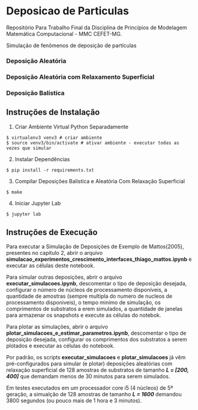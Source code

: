 # Deposicao de Particulas

Repositório Para Trabalho Final da Disciplina de Princípios de Modelagem Matemática Computacional - MMC CEFET-MG.

Simulação de fenômenos de deposição de partículas

### Deposição Aleatória
### Deposição Aleatória com Relaxamento Superficial
### Deposição Balística

## Instruções de Instalação
1. Criar Ambiente Virtual Python Separadamente
```
$ virtualenv3 venv3 # criar ambiente
$ source venv3/bin/activate # ativar ambiente - executar todas as vezes que simular
```
2. Instalar Dependências
```
$ pip install -r requirements.txt
```

3. Compilar Deposições Balística e Aleatória Com Relaxação Superficial
```
$ make
```

4. Iniciar Jupyter Lab
```
$ jupyter lab
```

## Instruções de Execução

Para executar a Simulação de Deposições de Exemplo de Mattos(2005), presentes no capítulo 2, abrir o arquivo **simulacao_experimentos_crescimento_interfaces_thiago_mattos.ipynb** e executar as células deste notebook.  

Para simular outras deposições, abrir o arquivo **executar_simulacoes.ipynb**, descomentar o tipo de deposição desejada, configurar o número de núcleos de processamento disponíveis, a quantidade de amostras (sempre multipla do numero de nucleos de processamento disponiveis), o tempo minimo de simulação, os comprimentos de substratos a erem simulados, a quantidade de janelas para armazenar os snapshots e execute as células do notebok.  

Para plotar as simulações, abrir o arquivo **plotar_simulacoes_e_estimar_parametros.ipynb**, descomentar o tipo de deposição desejada, configurar os comprimentos dos substratos a serem plotados e executar as células do notebook.  

Por padrão, os scripts **executar_simulacoes** e **plotar_simulacoes** já vêm pré-configurados para simular (e plotar) deposições aleatórias com relaxação superficial de 128 amostras de substratos de tamanho ***L = [200, 400]*** que demandam menos de 30 minutos para serem simulados.  

Em testes executados em um processador core i5 (4 núcleos) de 5ª geração, a simualção de 128 amostras de tamanho ***L = 1600*** demandou 3800 segundos (ou pouco mais de 1 hora e 3 minutos).
